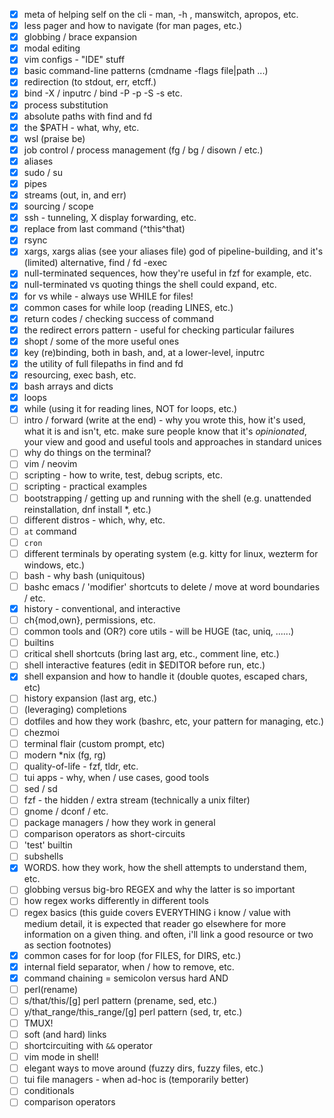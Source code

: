 - [x] meta of helping self on the cli - man, -h , manswitch, apropos, etc.
- [x] less pager and how to navigate (for man pages, etc.)
- [x] globbing / brace expansion
- [x] modal editing
- [x] vim configs - "IDE" stuff
- [x] basic command-line patterns (cmdname -flags file|path ...)
- [x] redirection (to stdout, err, etcff.)
- [x] bind -X / inputrc / bind -P -p -S -s etc.
- [x] process substitution
- [x] absolute paths with find and fd
- [x] the $PATH - what, why, etc.
- [x] wsl (praise be)
- [x] job control / process management (fg / bg / disown / etc.)
- [x] aliases
- [x] sudo / su
- [x] pipes
- [x] streams (out, in, and err)
- [x] sourcing / scope
- [x] ssh - tunneling, X display forwarding, etc.
- [x] replace from last command (^this^that)
- [x] rsync
- [x] xargs, xargs alias (see your aliases file) god of pipeline-building, and it's (limited) alternative, find / fd -exec
- [x] null-terminated sequences, how they're useful in fzf for example, etc.
- [x] null-terminated vs quoting things the shell could expand, etc.
- [x] for vs while - always use WHILE for files!
- [x] common cases for while loop (reading LINES, etc.)
- [x] return codes / checking success of command
- [x] the redirect errors pattern - useful for checking particular failures
- [x] shopt / some of the more useful ones
- [x] key (re)binding, both in bash, and, at a lower-level, inputrc
- [x] the utility of full filepaths in find and fd
- [x] resourcing, exec bash, etc.
- [x] bash arrays and dicts
- [x] loops
- [x] while (using it for reading lines, NOT for loops, etc.)
- [ ] intro / forward (write at the end) - why you wrote this, how it's used, what it is and isn't, etc. make sure people know that it's *opinionated*, your view and good and useful tools and approaches in standard unices
- [ ] why do things on the terminal?
- [ ] vim / neovim
- [ ] scripting - how to write, test, debug scripts, etc.
- [ ] scripting - practical examples
- [ ] bootstrapping / getting up and running with the shell (e.g. unattended reinstallation, dnf install *, etc.)
- [ ] different distros - which, why, etc.
- [ ] `at` command
- [ ] `cron`
- [ ] different terminals by operating system (e.g. kitty for linux, wezterm for windows, etc.)
- [ ] bash - why bash (uniquitous)
- [ ] bashc emacs / 'modifier' shortcuts to delete / move at word boundaries / etc.
- [x] history - conventional, and interactive
- [ ] ch{mod,own}, permissions, etc.
- [ ] common tools and (OR?) core utils - will be HUGE (tac, uniq, ......)
- [ ] builtins
- [ ] critical shell shortcuts (bring last arg, etc., comment line, etc.)
- [ ] shell interactive features (edit in $EDITOR before run, etc.)
- [x] shell expansion and how to handle it (double quotes, escaped chars, etc)
- [ ] history expansion (last arg, etc.)
- [ ] (leveraging) completions
- [ ] dotfiles and how they work (bashrc, etc, your pattern for managing, etc.)
- [ ] chezmoi
- [ ] terminal flair (custom prompt, etc)
- [ ] modern *nix (fg, rg)
- [ ] quality-of-life - fzf, tldr, etc.
- [ ] tui apps - why, when / use cases, good tools
- [ ] sed / sd
- [ ] fzf - the hidden / extra stream (technically a unix filter)
- [ ] gnome / dconf / etc.
- [ ] package managers / how they work in general
- [ ] comparison operators as short-circuits
- [ ] 'test' builtin
- [ ] subshells
- [x] WORDS. how they work, how the shell attempts to understand them, etc.
- [ ] globbing versus big-bro REGEX and why the latter is so important
- [ ] how regex works differently in different tools
- [ ] regex basics (this guide covers EVERYTHING i know / value with medium detail, it is expected that reader go elsewhere for more information on a given thing. and often, i'll link a good resource or two as section footnotes)
- [x] common cases for for loop (for FILES, for DIRS, etc.)
- [x] internal field separator, when / how to remove, etc.
- [x] command chaining = semicolon versus hard AND
- [ ] perl(rename)
- [ ] s/that/this/[g] perl pattern (prename, sed, etc.)
- [ ] y/that_range/this_range/[g] perl pattern (sed, tr, etc.)
- [ ] TMUX!
- [ ] soft (and hard) links
- [ ] shortcircuiting with `&&` operator
- [ ] vim mode in shell!
- [ ] elegant ways to move around (fuzzy dirs, fuzzy files, etc.)
- [ ] tui file managers - when ad-hoc is (temporarily better)
- [ ] conditionals
- [ ] comparison operators
